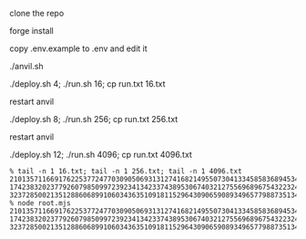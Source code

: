 clone the repo

forge install

copy .env.example to .env and edit it

./anvil.sh

./deploy.sh 4; ./run.sh 16; cp run.txt 16.txt

restart anvil

./deploy.sh 8; ./run.sh 256; cp run.txt 256.txt

restart anvil

./deploy.sh 12; ./run.sh 4096; cp run.txt 4096.txt


```
% tail -n 1 16.txt; tail -n 1 256.txt; tail -n 1 4096.txt
21013571166917622537724770309050693131274168214955073041334585836894534334888
17423832023779260798509972392341342337438953067403212755696896754322324038448
3237285002135128860689910603436351091811529643090659089349657798873513447282
% node root.mjs
21013571166917622537724770309050693131274168214955073041334585836894534334888
17423832023779260798509972392341342337438953067403212755696896754322324038448
3237285002135128860689910603436351091811529643090659089349657798873513447282
```
